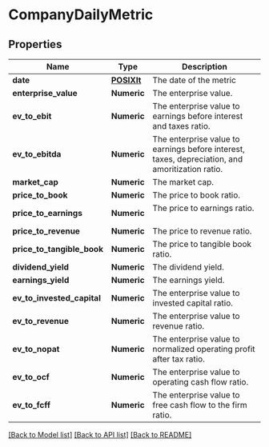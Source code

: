 # CompanyDailyMetric

[//]: # (CLASS:IntrinioSDK::CompanyDailyMetric)

[//]: # (KIND:object)

## Properties

[//]: # (START_DEFINITION)

Name | Type | Description
------------ | ------------- | -------------
**date** | [**POSIXlt**](POSIXlt.md) | The date of the metric &nbsp;
**enterprise_value** | **Numeric** | The enterprise value. &nbsp;
**ev_to_ebit** | **Numeric** | The enterprise value to earnings before interest and taxes ratio. &nbsp;
**ev_to_ebitda** | **Numeric** | The enterprise value to earnings before interest, taxes, depreciation, and amoritization ratio. &nbsp;
**market_cap** | **Numeric** | The market cap. &nbsp;
**price_to_book** | **Numeric** | The price to book ratio. &nbsp;
**price_to_earnings** | **Numeric** | The price to earnings ratio. &nbsp;
**price_to_revenue** | **Numeric** | The price to revenue ratio. &nbsp;
**price_to_tangible_book** | **Numeric** | The price to tangible book ratio. &nbsp;
**dividend_yield** | **Numeric** | The dividend yield. &nbsp;
**earnings_yield** | **Numeric** | The earnings yield. &nbsp;
**ev_to_invested_capital** | **Numeric** | The enterprise value to invested capital ratio. &nbsp;
**ev_to_revenue** | **Numeric** | The enterprise value to revenue ratio. &nbsp;
**ev_to_nopat** | **Numeric** | The enterprise value to normalized operating profit after tax ratio. &nbsp;
**ev_to_ocf** | **Numeric** | The enterprise value to operating cash flow ratio. &nbsp;
**ev_to_fcff** | **Numeric** | The enterprise value to free cash flow to the firm ratio. &nbsp;

[//]: # (END_DEFINITION)


[//]: # (CONTAINED_CLASS:IntrinioSDK::POSIXlt)


[[Back to Model list]](../README.md#documentation-for-models) [[Back to API list]](../README.md#documentation-for-api-endpoints) [[Back to README]](../README.md)



